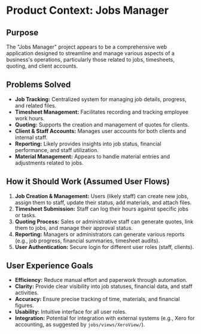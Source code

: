 # Product Context: Jobs Manager

## Purpose
The "Jobs Manager" project appears to be a comprehensive web application designed to streamline and manage various aspects of a business's operations, particularly those related to jobs, timesheets, quoting, and client accounts.

## Problems Solved
- **Job Tracking:** Centralized system for managing job details, progress, and related files.
- **Timesheet Management:** Facilitates recording and tracking employee work hours.
- **Quoting:** Supports the creation and management of quotes for clients.
- **Client & Staff Accounts:** Manages user accounts for both clients and internal staff.
- **Reporting:** Likely provides insights into job status, financial performance, and staff utilization.
- **Material Management:** Appears to handle material entries and adjustments related to jobs.

## How it Should Work (Assumed User Flows)
1. **Job Creation & Management:** Users (likely staff) can create new jobs, assign them to staff, update their status, add materials, and attach files.
2. **Timesheet Submission:** Staff can log their hours against specific jobs or tasks.
3. **Quoting Process:** Sales or administrative staff can generate quotes, link them to jobs, and manage their approval status.
4. **Reporting:** Managers or administrators can generate various reports (e.g., job progress, financial summaries, timesheet audits).
5. **User Authentication:** Secure login for different user roles (staff, clients).

## User Experience Goals
- **Efficiency:** Reduce manual effort and paperwork through automation.
- **Clarity:** Provide clear visibility into job statuses, financial data, and staff activities.
- **Accuracy:** Ensure precise tracking of time, materials, and financial figures.
- **Usability:** Intuitive interface for all user roles.
- **Integration:** Potential for integration with external systems (e.g., Xero for accounting, as suggested by `jobs/views/XeroView/`).
